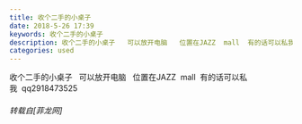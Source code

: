 ```yaml
---
title: 收个二手的小桌子
date: 2018-5-26 17:39
keywords: 收个二手的小桌子
description: 收个二手的小桌子   可以放开电脑   位置在JAZZ  mall  有的话可以私我  qq2918473525
categories: used
---
```

<td class="t_f" id="postmessage_1365933">

收个二手的小桌子   可以放开电脑   位置在JAZZ  mall  有的话可以私我  qq2918473525</td>
###### 转载自[菲龙网]